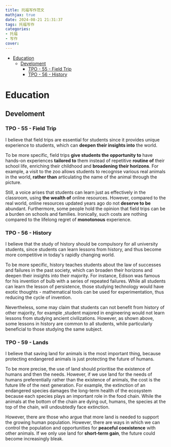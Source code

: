 ```yaml
---
title: 托福写作范文
mathjax: true
date: 2024-08-21 21:31:37
tags: 托福写作
categories:
- 托福
- 写作
cover:
---
```

- [Education](#education)
  - [Develoment](#develoment)
    - [TPO - 55 - Field Trip](#tpo---55---field-trip)
    - [TPO - 56 - History](#tpo---56---history)

# Education

## Develoment

### TPO - 55 - Field Trip

I believe that field trips are essential for students since it provides unique experience to students, which can **deepen their insights into** the world.

To be more specific, field trips **give students the opportunity to** have hands-on experiences **tailored to** them instead of repetitive **routine of** their school life, enriching their childhood and **broadening their horizons**. For example, a visit to  the zoo allows students to recognise various real animals in the world, **rather than** articulating the name of the animal through the picture.

Still, a voice arises that students can learn just as effectively in the classroom, using **the wealth of** online resources. However, compared to the real world, online resources updated years ago do not **deserve to be** abundant. Furthermore, some people hold the opinion that field trips can be a burden on schools and families. Ironically, such costs are nothing compared to the lifelong regret of **monotonous** experience.

### TPO - 56 - History
I believe that the study of history should be compulsory for all university students, since students can learn lessons from history, and thus become more competitive in today's rapidly changing world. 

To be more specific, history teaches students about the law of successes and failures in the past society, which can broaden their horizons and deepen their insights into their majority. For instance, Edison was famous for his invention of bulb with a series of repeated failures. While all students can learn the lesson of persistence, those studying technology would have exotic thoughts - mathematical tools can be used for experimentation, thus reducing the cycle of invention. 

Nevertheless, some may claim that students can not benefit from history of other majority, for example ,student majored in engineering would not learn lessons from studying ancient civilizations. However, as shown above, some lessons in history are common to all students, while particularly beneficial to those studying the same subject.

### TPO - 59 - Lands
I believe that saving land for animals is the most important thing, because protecting endangered animals is just protecting the future of humans. 

To be more precise, the use of land should prioritise the existence of humans and then the needs. However, if we use land for the needs of humans preferentially rather than the existence of animals, the cost is the future life of the next generation. For example, the extinction of an endangered species damages the long-term health of the ecosystem because each species plays an important role in the food chain. While the animals at the bottom of the chain are dying out, humans, the species at the top of the chain, will undoubtedly face extinction. 

However, there are those who argue that more land is needed to support the growing human population. However, there are ways in which we can control the population and opportunities for **peaceful coexistence** with other animals. If we only use land for **short-term gain**, the future could become increasingly bleak.